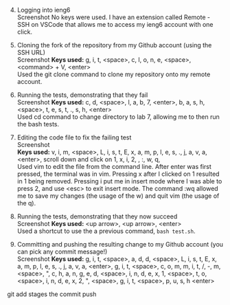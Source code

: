 4. Logging into ieng6 <br />
Screenshot
No keys were used. I have an extension called Remote - SSH on VSCode that allows me to access my ieng6 account with one click.

6. Cloning the fork of the repository from my Github account (using the SSH URL) <br />
Screenshot
**Keys used:** g, i, t, \<space>, c, l, o, n, e, \<space>, \<command> + V, \<enter> <br />
Used the git clone command to clone my repository onto my remote account. <br />

8. Running the tests, demonstrating that they fail <br />
Screenshot
**Keys used:** c, d, \<space>, l, a, b, 7, \<enter>, b, a, s, h, \<space>, t, e, s, t, ., s, h, \<enter> <br />
Used cd command to change directory to lab 7, allowing me to then run the bash tests. <br />

9. Editing the code file to fix the failing test <br />
Screenshot <br />
**Keys used:** v, i, m, \<space>, L, i, s, t, E, x, a, m, p, l, e, s, ., j, a, v, a, \<enter>, scroll down and click on 1, x, i, 2, <esc>, :, w, q, <enter> <br />
Used vim to edit the file from the command line. After enter was first pressed, the terminal was in vim. Pressing x after I clicked on 1 resulted in 1 being removed. Pressing i put me in insert mode where I was able to press 2, and use \<esc> to exit insert mode. The command \:wq allowed me to save my changes (the usage of the w) and quit vim (the usage of the q). <br />

10. Running the tests, demonstrating that they now succeed <br />
Screenshot 
**Keys used:** \<up arrow>,  \<up arrow>, \<enter> <br />
Used a shortcut to use the a previous command, `bash test.sh`.

11. Committing and pushing the resulting change to my Github account (you can pick any commit message!) <br />
Screenshot
**Keys used:** g, i, t, \<space>, a, d, d, \<space>, L, i, s, t, E, x, a, m, p, l, e, s, ., j, a, v, a, \<enter>, g, i, t, \<space>, c, o, m, m, i, t, /<space>, -, m, \<space>, ", c, h, a, n, g, e, d, \<space>, i, n, d, e, x, 1, \<space>, t, o, \<space>, i, n, d, e, x, 2, ", \<space>, g, i, t, \<space>, p, u, s, h \<enter>

git add stages the 
commit
push
